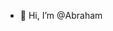 - 👋 Hi, I’m @Abraham

<!---
Abraham-gif-code/Abraham-gif-code is a ✨ special ✨ repository because its `README.md` (this file) appears on your GitHub profile.
You can click the Preview link to take a look at your changes.
--->

